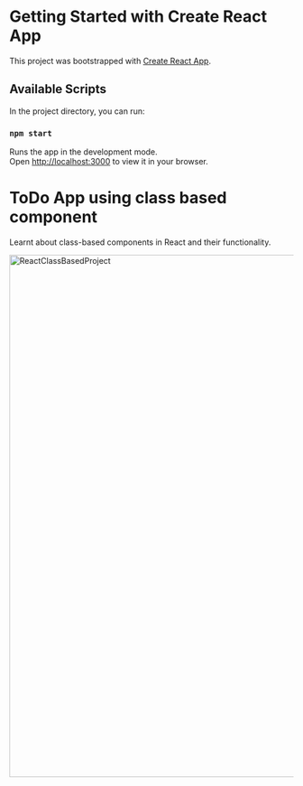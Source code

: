 # Getting Started with Create React App

This project was bootstrapped with [Create React App](https://github.com/facebook/create-react-app).

## Available Scripts

In the project directory, you can run:

### `npm start`

Runs the app in the development mode.\
Open [http://localhost:3000](http://localhost:3000) to view it in your browser.

# ToDo App using class based component
  Learnt about class-based components in React and their functionality.
  
  
  <img width="925" alt="ReactClassBasedProject" src="https://user-images.githubusercontent.com/62823252/228427853-6db59dbc-5e27-4fd1-9443-daf9386bbae6.png">

